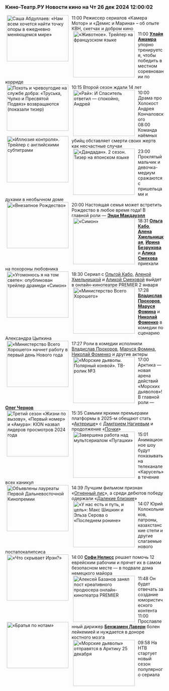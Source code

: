 <h3>Кино-Театр.РУ Новости кино на Чт 26 дек 2024 12:00:02</h3>
<div class="rssn table">
  <span class="smaller gray hspace">11:00</span>
  <a href="https://www.kino-teatr.ru/kino/person/1137/" title="Саша Абдуллаев: «Нам всем хочется найти точку опоры в ежедневно меняющемся мире»"><img src="https://www.kino-teatr.ru/person/7/3/1137/poster.jpg" width="196" height="147" align="left" hspace="5" style="margin: 0px 10px 0px 5px" alt="Саша Абдуллаев: «Нам всем хочется найти точку опоры в ежедневно меняющемся мире»"/></a>Режиссер сериалов «Камера Мотор» и «Демис и Марина» – об опыте КВН, скетчах и добром кино
</div>
<div class="rssn table">
  <span class="smaller gray hspace">11:00</span>
  <a href="https://www.kino-teatr.ru/video/44744/" title="«Животное». Трейлер на французском языке"><img src="https://www.kino-teatr.ru/video/4/4/44744/poster.jpg" width="196" height="147" align="left" hspace="5" style="margin: 0px 10px 0px 5px" alt="«Животное». Трейлер на французском языке"/></a><a href=https://www.kino-teatr.ru/kino/acter/w/euro/450829/works/ target=_blank><strong>Улайя Амамра</strong></a> упорно тренируется, чтобы победить в местном соревновании по корриде
</div>
<div class="rssn table">
  <span class="smaller gray hspace">10:15</span>
  <a href="https://www.kino-teatr.ru/kino/news/y2024/12-26/36398/" title="Похоть и чревоугодие на службе добра: «Труська, Чулко и Пресвятой Подвяз» возвращаются (показали тизер)"><img src="https://www.kino-teatr.ru/news/8/9/36398/poster.jpg" width="196" height="147" align="left" hspace="5" style="margin: 0px 10px 0px 5px" alt="Похоть и чревоугодие на службе добра: «Труська, Чулко и Пресвятой Подвяз» возвращаются (показали тизер)"/></a>Второй сезон ждали 14 лет
</div>
<div class="rssn table">
  <span class="smaller gray hspace">10:00</span>
  <a href="https://www.kino-teatr.ru/kino/art/tv/4598/" title="«Рай»: И Спаситель ответил — спокойно, Андрей"><img src="https://www.kino-teatr.ru/art/8/9/4598/poster.jpg" width="196" height="147" align="left" hspace="5" style="margin: 0px 10px 0px 5px" alt="«Рай»: И Спаситель ответил — спокойно, Андрей"/></a>Драма про Холокост Андрея Кончаловского
</div>
<div class="rssn table">
  <span class="smaller gray hspace">08:00</span>
  <a href="https://www.kino-teatr.ru/video/44740/" title="«Иллюзия контроля». Трейлер с английскими субтитрами"><img src="https://www.kino-teatr.ru/video/0/4/44740/poster.jpg" width="196" height="147" align="left" hspace="5" style="margin: 0px 10px 0px 5px" alt="«Иллюзия контроля». Трейлер с английскими субтитрами"/></a>Команда наёмных убийц обставляет смерти своих жертв как несчастные случаи
</div>
<div class="rssn table">
  <span class="smaller gray hspace">23:00</span>
  <a href="https://www.kino-teatr.ru/video/44669/" title="«Дандадан». 2 сезон. Тизер на японском языке"><img src="https://www.kino-teatr.ru/video/9/6/44669/poster.jpg" width="196" height="147" align="left" hspace="5" style="margin: 0px 10px 0px 5px" alt="«Дандадан». 2 сезон. Тизер на японском языке"/></a>Проклятый мальчик и девочка-медиум сражаются с пришельцами и духами в необычном доме
</div>
<div class="rssn table">
  <span class="smaller gray hspace">20:00</span>
  <a href="https://www.kino-teatr.ru/video/44767/" title="«Внезапное Рождество»"><img src="https://www.kino-teatr.ru/video/7/6/44767/poster.jpg" width="196" height="147" align="left" hspace="5" style="margin: 0px 10px 0px 5px" alt="«Внезапное Рождество»"/></a>Настоящая семья может встретить Рождество в любое время года&#33; В главной роли — <a href=https://www.kino-teatr.ru/kino/acter/w/hollywood/49778/bio/ target=_blank><strong>Энди Макдауэлл</strong></a>
</div>
<div class="rssn table">
  <span class="smaller gray hspace">18:31</span>
  <a href="https://www.kino-teatr.ru/video/44807/" title="«Симон»"><img src="https://www.kino-teatr.ru/video/7/0/44807/poster.jpg" width="196" height="147" align="left" hspace="5" style="margin: 0px 10px 0px 5px" alt="«Симон»"/></a><a href=https://www.kino-teatr.ru/kino/acter/w/ros/1774/bio/ target=_blank><strong>Ольга Кабо</strong></a>, <a href=https://www.kino-teatr.ru/kino/acter/w/ros/4626/bio/ target=_blank><strong>Алена Хмельницкая</strong></a>, <a href=https://www.kino-teatr.ru/kino/acter/w/ros/368/bio/ target=_blank><strong>Ирина Безрукова</strong></a> и <a href=https://www.kino-teatr.ru/kino/acter/w/ros/3967/bio/ target=_blank><strong>Алика Смехова</strong></a> приехали на похороны любовника
</div>
<div class="rssn table">
  <span class="smaller gray hspace">18:30</span>
  <a href="https://www.kino-teatr.ru/kino/news/y2024/12-25/36397/" title="«Угомонюсь я на том свете»: опубликован трейлер драмеди «Симон»"><img src="https://www.kino-teatr.ru/news/7/9/36397/poster.jpg" width="196" height="147" align="left" hspace="5" style="margin: 0px 10px 0px 5px" alt="«Угомонюсь я на том свете»: опубликован трейлер драмеди «Симон»"/></a>Сериал с <a href=https://www.kino-teatr.ru/kino/acter/w/ros/1774/bio/ target=_blank>Ольгой Кабо</a>, <a href=https://www.kino-teatr.ru/kino/acter/w/ros/4626/bio/ target=_blank>Аленой Хмельницкой</a> и <a href=https://www.kino-teatr.ru/kino/acter/w/ros/3967/bio/ target=_blank>Аликой Смеховой</a> выйдет в онлайн-кинотеатре PREMIER 2 января
</div>
<div class="rssn table">
  <span class="smaller gray hspace">17:28</span>
  <a href="https://www.kino-teatr.ru/video/44806/" title="«Министерство Всего Хорошего»"><img src="https://www.kino-teatr.ru/video/6/0/44806/poster.jpg" width="196" height="147" align="left" hspace="5" style="margin: 0px 10px 0px 5px" alt="«Министерство Всего Хорошего»"/></a><a href=https://www.kino-teatr.ru/kino/acter/m/ros/541976/bio/ target=_blank><strong>Владислав Прохоров</strong></a>, <a href=https://www.kino-teatr.ru/kino/acter/w/ros/15109/bio/ target=_blank><strong>Маруся Фомина</strong></a> и <a href=https://www.kino-teatr.ru/kino/acter/m/ros/4536/bio/ target=_blank><strong>Николай Фоменко</strong></a> в комедии по сценарию Александра Цыпкина
</div>
<div class="rssn table">
  <span class="smaller gray hspace">17:27</span>
  <a href="https://www.kino-teatr.ru/kino/news/y2024/12-25/36396/" title="«Министерство Всего Хорошего» начнет работу в первый день Нового года"><img src="https://www.kino-teatr.ru/news/6/9/36396/poster.jpg" width="196" height="147" align="left" hspace="5" style="margin: 0px 10px 0px 5px" alt="«Министерство Всего Хорошего» начнет работу в первый день Нового года"/></a>Роли в комедии исполнили <a href=https://www.kino-teatr.ru/kino/acter/m/ros/541976/bio/ target=_blank>Владислав Прохоров</a>, <a href=https://www.kino-teatr.ru/kino/acter/w/ros/15109/bio/ target=_blank>Маруся Фомина</a>, <a href=https://www.kino-teatr.ru/kino/acter/m/ros/4536/bio/ target=_blank>Николай Фоменко</a> и другие актеры
</div>
<div class="rssn table">
  <span class="smaller gray hspace">17:00</span>
  <a href="https://www.kino-teatr.ru/video/44769/" title="«Морские дьяволы. Полярный конвой». ТВ-ролик №3"><img src="https://www.kino-teatr.ru/video/9/6/44769/poster.jpg" width="196" height="147" align="left" hspace="5" style="margin: 0px 10px 0px 5px" alt="«Морские дьяволы. Полярный конвой». ТВ-ролик №3"/></a>Арктика — новая арена действий «Морских дьяволов»&#33; В главной роли — <a href=https://www.kino-teatr.ru/kino/acter/m/ros/4730/bio/ target=_blank><strong>Олег Чернов</strong></a>
</div>
<div class="rssn table">
  <span class="smaller gray hspace">15:35</span>
  <a href="https://www.kino-teatr.ru/kino/news/y2024/12-25/36395/" title="Третий сезон «Жизни по вызову», «Первый номер» и «Амура»: KION назвал лидеров просмотров 2024 года"><img src="https://www.kino-teatr.ru/news/5/9/36395/poster.jpg" width="196" height="147" align="left" hspace="5" style="margin: 0px 10px 0px 5px" alt="Третий сезон «Жизни по вызову», «Первый номер» и «Амура»: KION назвал лидеров просмотров 2024 года"/></a>Самыми яркими премьерами платформы в 2025-м обещают стать «<a href=https://www.kino-teatr.ru/kino/movie/ros/187048/annot/ target=_blank>Актерище</a>» с <a href=https://www.kino-teatr.ru/kino/acter/m/ros/2995/bio/ target=_blank>Дмитрием Нагиевым</a> и продолжение «<a href=https://www.kino-teatr.ru/kino/movie/ros/149169/annot/ target=_blank>Почки</a>»
</div>
<div class="rssn table">
  <span class="smaller gray hspace">15:01</span>
  <a href="https://www.kino-teatr.ru/kino/news/y2024/12-25/36394/" title="Завершена работа над мультсериалом «Пугашки»"><img src="https://www.kino-teatr.ru/news/4/9/36394/poster.jpg" width="196" height="147" align="left" hspace="5" style="margin: 0px 10px 0px 5px" alt="Завершена работа над мультсериалом «Пугашки»"/></a>Анимационное шоу будут показывать на телеканале «Карусель» в течение всех каникул
</div>
<div class="rssn table">
  <span class="smaller gray hspace">14:39</span>
  <a href="https://www.kino-teatr.ru/kino/news/y2024/12-25/36393/" title="Объявлены лауреаты Первой Дальневосточной Кинопремии"><img src="https://www.kino-teatr.ru/news/3/9/36393/poster.jpg" width="196" height="147" align="left" hspace="5" style="margin: 0px 10px 0px 5px" alt="Объявлены лауреаты Первой Дальневосточной Кинопремии"/></a>Лучшим фильмом признан «<a href=https://www.kino-teatr.ru/doc/movie/ros/181147/annot/ target=_blank>Огненный лис</a>», а среди дебютов победу одержали «<a href=https://www.kino-teatr.ru/kino/movie/ros/147698/annot/ target=_blank>Далекие близкие</a>»
</div>
<div class="rssn table">
  <span class="smaller gray hspace">14:07</span>
  <a href="https://www.kino-teatr.ru/kino/person/1136/" title="«У нас есть и путь, и цель»: Макс Шишкин и Эльза Серова о «Последнем ронине»"><img src="https://www.kino-teatr.ru/person/6/3/1136/poster.jpg" width="196" height="147" align="left" hspace="5" style="margin: 0px 10px 0px 5px" alt="«У нас есть и путь, и цель»: Макс Шишкин и Эльза Серова о «Последнем ронине»"/></a>Юрий Колокольников, патроны, казахстанские степи и другие слагаемые нового постапокалипсиса
</div>
<div class="rssn table">
  <span class="smaller gray hspace">14:00</span>
  <a href="https://www.kino-teatr.ru/video/44746/" title="«Что скрывает Ирэн?»"><img src="https://www.kino-teatr.ru/video/6/4/44746/poster.jpg" width="196" height="147" align="left" hspace="5" style="margin: 0px 10px 0px 5px" alt="«Что скрывает Ирэн?»"/></a><a href=https://www.kino-teatr.ru/kino/acter/w/hollywood/391731/bio/ target=_blank><strong>Софи Нелисс</strong></a> решает помочь 12 еврейским рабочим и прячет их в самом безопасном месте — в подвале дома немецкого майора
</div>
<div class="rssn table">
  <span class="smaller gray hspace">11:48</span>
  <a href="https://www.kino-teatr.ru/kino/news/y2024/12-25/36392/" title="Алексей Базанов занял пост креативного продюсера онлайн-кинотеатра PREMIER"><img src="https://www.kino-teatr.ru/news/2/9/36392/poster.jpg" width="196" height="147" align="left" hspace="5" style="margin: 0px 10px 0px 5px" alt="Алексей Базанов занял пост креативного продюсера онлайн-кинотеатра PREMIER"/></a>Он будет отвечать за создание юмористического контента
</div>
<div class="rssn table">
  <span class="smaller gray hspace">11:00</span>
  <a href="https://www.kino-teatr.ru/video/44745/" title="«Братья по нотам»"><img src="https://www.kino-teatr.ru/video/5/4/44745/poster.jpg" width="196" height="147" align="left" hspace="5" style="margin: 0px 10px 0px 5px" alt="«Братья по нотам»"/></a>Прославленный дирижер <a href=https://www.kino-teatr.ru/kino/acter/m/euro/445707/works/ target=_blank><strong>Бенжамен Лаверн</strong></a> болен лейкемией и нуждается в доноре костного мозга
</div>
<div class="rssn table">
  <span class="smaller gray hspace">09:58</span>
  <a href="https://www.kino-teatr.ru/kino/news/y2024/12-25/36391/" title="«Морские дьяволы» отправятся в Арктику 25 декабря"><img src="https://www.kino-teatr.ru/news/1/9/36391/poster.jpg" width="196" height="147" align="left" hspace="5" style="margin: 0px 10px 0px 5px" alt="«Морские дьяволы» отправятся в Арктику 25 декабря"/></a>На НТВ стартует новый сезон популярного сериала
</div>